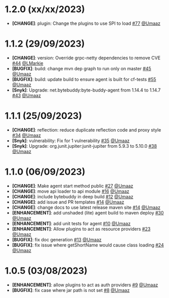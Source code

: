 # 1.2.0 (xx/xx/2023)
- **[CHANGE]**: plugin: Change the plugins to use SPI to load [#77](https://github.com/intergral/deep/pull/77) [@Umaaz](https://github.com/Umaaz)

# 1.1.2 (29/09/2023)
- **[CHANGE]**: version: Override grpc-netty dependencies to remove CVE [#44](https://github.com/intergral/deep/pull/44) [@LMarkie](https://github.com/LMarkie)
- **[BUGFIX]**: build: change mvn dep graph to run only on master [#45](https://github.com/intergral/deep/pull/45) [@Umaaz](https://github.com/Umaaz)
- **[BUGFIX]**: build: update build to ensure agent is built for cf-tests [#55](https://github.com/intergral/deep/pull/55) [@Umaaz](https://github.com/Umaaz)
- **[Snyk]**:  Upgrade: net.bytebuddy:byte-buddy-agent from 1.14.4 to 1.14.7 [#43](https://github.com/intergral/deep/pull/43) [@Umaaz](https://github.com/Umaaz)

# 1.1.1 (25/09/2023)
- **[CHANGE]**: reflection: reduce duplicate reflection code and proxy style [#34](https://github.com/intergral/deep/pull/34) [@Umaaz](https://github.com/Umaaz)
- **[Snyk]**: vulnerability: Fix for 1 vulnerability [#35](https://github.com/intergral/deep/pull/35) [@Umaaz](https://github.com/Umaaz)
- **[Snyk]**: Upgrade: org.junit.jupiter:junit-jupiter from 5.9.3 to 5.10.0 [#38](https://github.com/intergral/deep/pull/38) [@Umaaz](https://github.com/Umaaz)

# 1.1.0 (06/09/2023)

- **[CHANGE]**: Make agent start method public [#27](https://github.com/intergral/deep/pull/27) [@Umaaz](https://github.com/Umaaz)
- **[CHANGE]**: move api loader to api module [#16](https://github.com/intergral/deep/pull/16) [@Umaaz](https://github.com/Umaaz)
- **[CHANGE]**: include bytebuddy in deep build [#12](https://github.com/intergral/deep/pull/12) [@Umaaz](https://github.com/Umaaz)
- **[CHANGE]**: add issue and PR templates [#14](https://github.com/intergral/deep/pull/14) [@Umaaz](https://github.com/Umaaz)
- **[CHANGE]**: change docs to use latest release maven site [#14](https://github.com/intergral/deep/pull/14) [@Umaaz](https://github.com/Umaaz)
- **[ENHANCEMENT]**: add unshaded (lite) agent build to maven deploy [#30](https://github.com/intergral/deep/pull/30) [@Umaaz](https://github.com/Umaaz)
- **[ENHANCEMENT]**: add unit tests for agent [#10](https://github.com/intergral/deep/pull/10) [@Umaaz](https://github.com/Umaaz)
- **[ENHANCEMENT]**: Allow plugins to act as resource providers [#23](https://github.com/intergral/deep/pull/23) [@Umaaz](https://github.com/Umaaz)
- **[BUGFIX]**: fix doc generation [#13](https://github.com/intergral/deep/pull/13) [@Umaaz](https://github.com/Umaaz)
- **[BUGFIX]**: fix issue where getShortName would cause class loading [#24](https://github.com/intergral/deep/pull/24) [@Umaaz](https://github.com/Umaaz)

# 1.0.5 (03/08/2023)

- **[ENHANCEMENT]**: allow plugins to act as auth providers [#9](https://github.com/intergral/deep/pull/9) [@Umaaz](https://github.com/Umaaz) 
- **[BUGFIX]**: fix case where jar path is not set [#8](https://github.com/intergral/deep/pull/8) [@Umaaz](https://github.com/Umaaz)

<!-- Template START
# 0.1.1 (16/06/2023)

- **[CHANGE]**: description [#PRid](https://github.com/intergral/deep/pull/8) [@user](https://github.com/)
- **[FEATURE]**: description [#PRid](https://github.com/intergral/deep/pull/) [@user](https://github.com/)
- **[ENHANCEMENT]**: description [#PRid](https://github.com/intergral/deep/pull/) [@user](https://github.com/)
- **[BUGFIX]**: description [#PRid](https://github.com/intergral/deep/pull/) [@user](https://github.com/)
Template END -->
